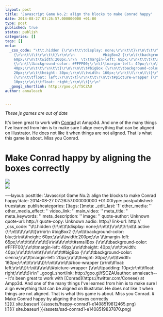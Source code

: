 ```yaml
---
layout: post
title: 'Javascript Game No.2: align the blocks to make Conrad happy'
date: 2014-08-27 07:26:57.000000000 +01:00
type: post
published: true
status: publish
categories: []
tags: []
meta:
  _css_code: "\t\t.hidden {\r\n\t\t\tdisplay: none;\r\n\t\t}\r\n\t\t\r\n\t\t.active
    {\r\n\t\t\t\r\n\t\t}\r\n\r\n             #bigBox2 {\r\n\t\tbackground-color: blue;\r\n\t\theight:
    60px;\r\n\t\twidth:200px;\r\n  \t\tmargin-left: 65px;\r\n\t\t\t\t\r\n\t\t}\r\n\t\t\r\n\t\t#smallBox
    {\r\n\t\tbackground-color: #FFFF00;\r\n\t\tmargin-left: 49px;\r\n\t\theight: 40px;\r\n\t\twidth:
    40px;\r\n\t\t\r\n\t\t}\r\n\r\n\t\t#bigBox {\r\n\t\tbackground-color: sienna;\r\n\t\tmargin-left:
    20px;\r\n\t\theight: 30px;\r\n\t\twidth: 160px;\r\n\t\t\r\n\t\t}\r\n\t\t\r\n\t\t#box-wrapper
    {\r\n\t\tfloat: left;\r\n\t\t}\r\n\t\t\r\n\t\t#picture-wrapper {\r\n\t\tpadding:
    10px;\r\n\t\tfloat: right;\r\n\t\t}\r\n"
  _googl_shortlink: http://goo.gl/fSCZAU
author: annaleach


---
```

_These js games are out of date_

<p>It's been great to work with <a href="https://twitter.com/Coneee">Conrad</a> at Ampp3d. And one of the many things I've learned from him is to make sure I align everything that can be aligned on Illustrator. He does not like it when things are not aligned. That is what this game is about. Miss you Conrad.</p>
<h1 id="heading"> Make Conrad happy by aligning the boxes correctly</h1>
<div id="box-wrapper">
<div class="boxes" id="bigBox2">
</div>
<div class="boxes" id="smallBox"></div>
<div class="boxes" id="bigBox2"></div>
<div class="boxes" id="bigBox"></div>
<div class="boxes" id="smallBox"></div>
<div class="boxes" id="bigBox"></div>
<div class="boxes" id="bigBox2"></div>
<div class="boxes" id="bigBox2"></div>
<div class="boxes" id="bigBox"></div>
</p></div>
<div id="picture-wrapper">
<div id="happy" class="hidden"><img src="{{ site.image_base }}/happy-conrad1-e1408519812465.png" /></div>
<div id="sad" class="active"><img src="{{ site.image_base }}/sad-conrad1-e1408519837870.png" /></div>
</p></div>
<p>		<script src="http://ajax.googleapis.com/ajax/libs/<br />
jquery/2.0.2/jquery.min.js"></script></p>
<p><script src="http://annaleach.net/wp-content/uploads/2014/08/animate.js"><br />
		</script></p>
---layout: posttitle: 'Javascript Game No.2: align the blocks to make Conrad happy'date: 2014-08-27 07:26:57.000000000 +01:00type: postpublished: truestatus: publishcategories: []tags: []meta:  _edit_last: '1'  other_media: ''  other_media_effect: ''  video_link: ''  main_video: ''  meta_title: ''  meta_keywords: ''  meta_description: ''  image: ''  quote-author: Unknown  quote-url: http://  quote-copy: Unknown  audio: http://  link-url: http://  _css_code: "\t\t.hidden {\r\n\t\t\tdisplay: none;\r\n\t\t}\r\n\t\t\r\n\t\t.active    {\r\n\t\t\t\r\n\t\t}\r\n\r\n             #bigBox2 {\r\n\t\tbackground-color: blue;\r\n\t\theight:    60px;\r\n\t\twidth:200px;\r\n  \t\tmargin-left: 65px;\r\n\t\t\t\t\r\n\t\t}\r\n\t\t\r\n\t\t#smallBox    {\r\n\t\tbackground-color: #FFFF00;\r\n\t\tmargin-left: 49px;\r\n\t\theight: 40px;\r\n\t\twidth:    40px;\r\n\t\t\r\n\t\t}\r\n\r\n\t\t#bigBox {\r\n\t\tbackground-color: sienna;\r\n\t\tmargin-left:    20px;\r\n\t\theight: 30px;\r\n\t\twidth: 160px;\r\n\t\t\r\n\t\t}\r\n\t\t\r\n\t\t#box-wrapper    {\r\n\t\tfloat: left;\r\n\t\t}\r\n\t\t\r\n\t\t#picture-wrapper {\r\n\t\tpadding:    10px;\r\n\t\tfloat: right;\r\n\t\t}\r\n"  _googl_shortlink: http://goo.gl/fSCZAUauthor:   annaleach---
It's been great to work with [Conrad](https://twitter.com/Coneee) at Ampp3d. And one of the many things I've learned from him is to make sure I align everything that can be aligned on Illustrator. He does not like it when things are not aligned. That is what this game is about. Miss you Conrad.
#  Make Conrad happy by aligning the boxes correctly
<div id="box-wrapper"><div class="boxes" id="bigBox2"></div><div class="boxes" id="smallBox"></div><div class="boxes" id="bigBox2"></div><div class="boxes" id="bigBox"></div><div class="boxes" id="smallBox"></div><div class="boxes" id="bigBox"></div><div class="boxes" id="bigBox2"></div><div class="boxes" id="bigBox2"></div><div class="boxes" id="bigBox"></div></div><div id="picture-wrapper"><div id="happy" class="hidden">![]({{ site.baseurl }}/assets/happy-conrad1-e1408519812465.png)</div><div id="sad" class="active">![]({{ site.baseurl }}/assets/sad-conrad1-e1408519837870.png)</div></div>


<br />
